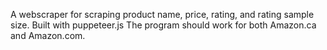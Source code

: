 A webscraper for scraping product name, price, rating, and rating sample size. Built with puppeteer.js
The program should work for both Amazon.ca and Amazon.com.
